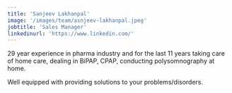 ```yaml
---
title: 'Sanjeev Lakhanpal'
image: '/images/team/asnjeev-lakhanpal.jpeg'
jobtitle: 'Sales Manager'
linkedinurl: 'https://www.linkedin.com/'
---
```


29 year experience in pharma industry and for the last 11 years taking care  
of home care, dealing in BiPAP, CPAP, conducting polysomnography at home.  

Well equipped with providing solutions to your problems/disorders. 
